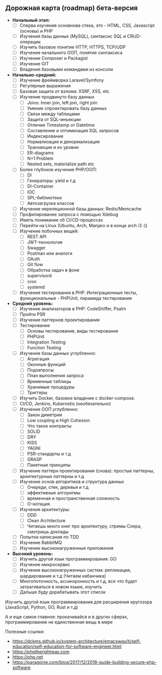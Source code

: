 ## Дорожная карта (roadmap) бета-версия

- **Начальный этап:**
    - [ ]  Сперва изучения основнова стека, это - HTML, CSS, Javascript (основы) и PHP
    - [ ]  Изучения базы данных (MySQL), синтаксис SQL и CRUD-операции
    - [ ]  Изучить базовое понятие HTTP, HTTPS, TCP/UDP
    - [ ]  Изучение начального ООП, понятие синтаксиса
    - [ ]  Изучение Composer и Packagist
    - [ ]  Изучение GIT
    - [ ]  Владения базовыми командами из консоли
- **Начально-средний:**
    - [ ]  Изучение фреймворка Laravel/Symfony
    - [ ]  Регулярные выражения
    - [ ]  Базовая защита от взлома: XSRF, XSS, etc
    - [ ]  Изучение продвинуто базу данных
        - [ ]  Joins: Inner join, left join, right join
        - [ ]  Умение спроектировать базу данных
        - [ ]  Связи между таблицами
        - [ ]  Защита от SQL-инъекции
        - [ ]  Отличие Timestamp от Datetime
        - [ ]  Составление и оптимизация SQL запросов
        - [ ]  Индексирование
        - [ ]  Нормализация и денормализация
        - [ ]  Транзакции и их уровни
        - [ ]  ER-diagrams
        - [ ]  N+1 Problem
        - [ ]  Nested sets, materialize path etc
    - [ ]  Более глубокое изучение PHP/ООП:
        - [ ]  DI
        - [ ]  Генераторы: yield и т.д
        - [ ]  DI-Container
        - [ ]  IOC
        - [ ]  SPL-библиотеки
        - [ ]  Автозагрузка классов
    - [ ]  Изучение нереляционной базы данных: Redis/Memcache
    - [ ]  Профилирование запроса с помощью Xdebug
    - [ ]  Иметь понимание об CI/CD-процессах
    - [ ]  Перейти на Linux (Ubuntu, Arch, Manjaro и в конце arch i3 :))
    - [ ]  Изучение побочных вещей:
        - [ ]  REST API
        - [ ]  JWT-технология
        - [ ]  Swagger
        - [ ]  Postman или аналоги
        - [ ]  OAuth
        - [ ]  Git flow
        - [ ]  Обработка задач в фоне
	    - [ ] supervisord
	    - [ ] cron
	    - [ ] systemd
    - [ ]  Изучения тестирования в PHP. Интеграционные тесты, функциональные - PHPUnit, пирамида тестирования
- **Cредний уровень:**
    - [ ]  Изучение анализаторов в PHP: CodeShiffer, Psalm
    - [ ]  Пройти PSR
    - [ ]  Изучение паттернов проектирования
    - [ ]  Тестирование
	    - [ ]  Основы тестирования, виды тестирования
	    - [ ]  PHPUnit
	    - [ ]  Integration Testing
	    - [ ]  Function Testing
    - [ ]  Изучение базы данных углубленно:
        - [ ]  Агрегация
        - [ ]  Оконные функций
        - [ ]  Подзапросы
        - [ ]  План выполнения запроса
        - [ ]  Временные таблицы
        - [ ]  Хранимые процедуры
        - [ ]  Триггеры
    - [ ]  Изучить Docker, базовое владение с docker-compose. 
    - [ ]  CI/CD, Jenkins, Kubernetis (необязательно)
    - [ ]  Изучение ООП углубленно:
        - [ ]  Закон диметрии
        - [ ]  Low coupling и High Cohesion
        - [ ]  Что такое контракты
        - [ ]  SOLID
        - [ ]  DRY
        - [ ]  KISS
        - [ ]  YAGNI
        - [ ]  PSR-стандарты и т.д
        - [ ]  GRASP
        - [ ]  Пакетные принципы
    - [ ]  Изучение паттерн проектирования (снова): простые паттерны, архитектурные паттерны и т.д
    - [ ]  Изучение основ алгоритмов и структура данных
        - [ ]  Очереди, стек, деревья и т.д
        - [ ]  эффективные алгоритмы
        - [ ]  временная и пространственная сложность
        - [ ]  O-нотация.
    - [ ]  Изучения архитектуры:
	    - [ ] DDD
	    - [ ] Clean Architecture
	    - [ ] Читаешь много книг про архитектуру, стримы Соера, смотришь доклады
    - [ ]  Попытки написания по TDD
    - [ ]  Изучение RabbitMQ
    - [ ]  Изучение высоконагруженные приложения
- **Высокий уровень:**
    - [ ]  Изучить другой язык программирования: GO
    - [ ]  Изучение микросервис
    - [ ]  Изучение высоконагруженных систем: репликация, шардирование и т.д (Читаем кабанчика)
    - [ ]  Многопоточность, ассинхронность и т.д, все что будет затрагиваться в новом языке, изучить
    - [ ]  Дальше буду дорабатывать этот список

Изучить другой язык программирования для расширения кругозора (JavaScript, Python, GO, Rust и т.д)

А и еще самое главное: прокачивайся и в других сферах, программирование не единственная вещь в мире

Полезные ссылки:
* https://dckms.github.io/system-architecture/emacsway/it/self-education/self-education-for-software-engineer.html
* https://phptherightway.com
* https://php.net
* https://paragonie.com/blog/2017/12/2018-guide-building-secure-php-software



